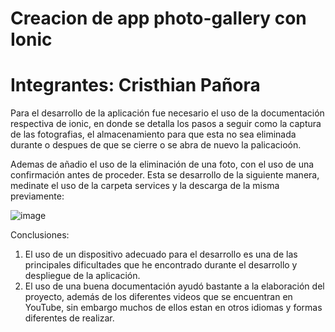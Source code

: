 # Creacion de app photo-gallery con Ionic

# Integrantes: Cristhian Pañora

Para el desarrollo de la aplicación fue necesario el uso de la documentación respectiva de ionic, en donde se detalla
los pasos a seguir como la captura de las fotografias, el almacenamiento para que esta no sea eliminada durante o despues
de que se cierre o se abra de nuevo la palicacioón. 

Ademas de añadio el uso de la eliminación de una foto, con el uso de una confirmación antes de proceder. Esta se 
desarrollo de la siguiente manera, medinate el uso de la carpeta services y la descarga de la misma previamente:

![image](https://github.com/risthian-P/photo-gallery/assets/117744044/fa903949-cf34-4914-9019-58e3f5ebe6a0)

Conclusiones:
1. El uso de un dispositivo adecuado para el desarrollo es una de las principales dificultades que he encontrado durante el
   desarrollo y despliegue de la aplicación.
3. El uso de una buena documentación ayudó bastante a la elaboración del proyecto, además de los diferentes videos que se
   encuentran en YouTube, sin embargo muchos de ellos estan en otros idiomas y formas diferentes de realizar. 
